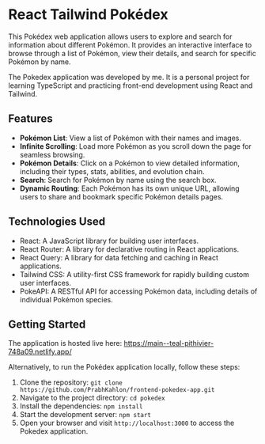 # React Tailwind Pokédex

This Pokédex web application allows users to explore and search for information about different Pokémon. It provides an interactive interface to browse through a list of Pokémon, view their details, and search for specific Pokémon by name.

The Pokedex application was developed by me. It is a personal project for learning TypeScript and practicing front-end development using React and Tailwind.

## Features

- **Pokémon List**: View a list of Pokémon with their names and images.
- **Infinite Scrolling**: Load more Pokémon as you scroll down the page for seamless browsing.
- **Pokémon Details**: Click on a Pokémon to view detailed information, including their types, stats, abilities, and evolution chain.
- **Search**: Search for Pokémon by name using the search box.
- **Dynamic Routing**: Each Pokémon has its own unique URL, allowing users to share and bookmark specific Pokémon details pages.

## Technologies Used

- React: A JavaScript library for building user interfaces.
- React Router: A library for declarative routing in React applications.
- React Query: A library for data fetching and caching in React applications.
- Tailwind CSS: A utility-first CSS framework for rapidly building custom user interfaces.
- PokeAPI: A RESTful API for accessing Pokémon data, including details of individual Pokémon species.

## Getting Started

The application is hosted live here: https://main--teal-pithivier-748a09.netlify.app/ 

Alternatively, to run the Pokédex application locally, follow these steps:

1. Clone the repository: `git clone https://github.com/PrabhKahlon/frontend-pokedex-app.git`
2. Navigate to the project directory: `cd pokedex`
3. Install the dependencies: `npm install`
4. Start the development server: `npm start`
5. Open your browser and visit `http://localhost:3000` to access the Pokedex application.